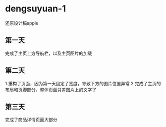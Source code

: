 # dengsuyuan-1

还原设计稿apple

## 第一天
完成了主页上方导航栏，以及主页图片的加载

## 第二天
1.重构了页面，因为第一天固定了宽度，导致下方的图片位置异常
2.完成了主页的布局和页脚部分，整体页面只差图片上的文字了

## 第三天
完成了商品详情页面大部分

